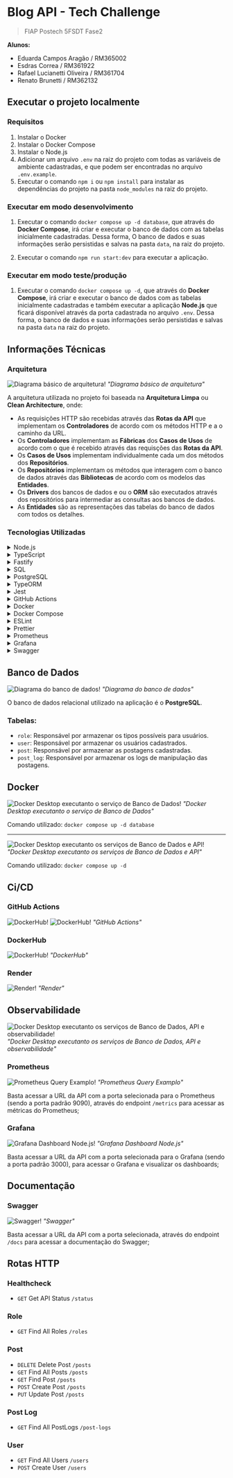 # Blog API - Tech Challenge

> FIAP Postech 5FSDT Fase2

**Alunos:**

- Eduarda Campos Aragão / RM365002
- Esdras Correa / RM361922
- Rafael Lucianetti Oliveira / RM361704
- Renato Brunetti / RM362132

## Executar o projeto localmente

### Requisitos

1. Instalar o Docker
2. Instalar o Docker Compose
3. Instalar o Node.js
4. Adicionar um arquivo `.env` na raiz do projeto com todas as variáveis de ambiente cadastradas, e que podem ser encontradas no arquivo `.env.example`.
5. Executar o comando `npm i` ou `npm install` para instalar as dependências do projeto na pasta `node_modules` na raiz do projeto.

### Executar em modo desenvolvimento

1. Executar o comando `docker compose up -d database`, que através do **Docker Compose**, irá criar e executar o banco de dados com as tabelas inicialmente cadastradas. Dessa forma, O banco de dados e suas informações serão persistidas e salvas na pasta `data`, na raiz do projeto.

2. Executar o comando `npm run start:dev` para executar a aplicação.

### Executar em modo teste/produção

1. Executar o comando `docker compose up -d`, que através do **Docker Compose**, irá criar e executar o banco de dados com as tabelas inicialmente cadastradas e também executar a aplicação **Node.js** que ficará disponível através da porta cadastrada no arquivo `.env`. Dessa forma, o banco de dados e suas informações serão persistidas e salvas na pasta `data` na raiz do projeto.

## Informações Técnicas

### Arquitetura

![Diagrama básico de arquitetura!](/assets/images/arch-app-diagram.png 'Diagrama básico de arquitetura') _"Diagrama básico de arquitetura"_

A arquitetura utilizada no projeto foi baseada na **Arquitetura Limpa** ou **Clean Architecture**, onde:

- As requisições HTTP são recebidas através das **Rotas da API** que implementam os **Controladores** de acordo com os métodos HTTP e a o caminho da URL.
- Os **Controladores** implementam as **Fábricas** dos **Casos de Usos** de acordo com o que é recebido através das requisções das **Rotas da API**.
- Os **Casos de Usos** implementam individualmente cada um dos métodos dos **Repositórios**.
- Os **Repositórios** implementam os métodos que interagem com o banco de dados através das **Bibliotecas** de acordo com os modelos das **Entidades**.
- Os **Drivers** dos bancos de dados e ou o **ORM** são executados através dos repositórios para intermediar as consultas aos bancos de dados.
- As **Entidades** são as representações das tabelas do banco de dados com todos os detalhes.

### Tecnologias Utilizadas

<details>
  <summary>Node.js</summary>
  Um ambiente de execução JavaScript assíncrono e baseado em eventos. Ele permite a construção de aplicações de rede escaláveis e de alta performance, sendo a base para o desenvolvimento do back-end da API.
</details>
<details>
  <summary>TypeScript</summary>
  Uma superset do JavaScript que adiciona tipagem estática opcional. Ele melhora a manutenibilidade, a legibilidade e a confiabilidade do código, detectando erros de forma antecipada e facilitando o desenvolvimento em equipe.
</details>
<details>
  <summary>Fastify</summary>
  Um framework web focado em alta performance e baixa sobrecarga para Node.js. Ele é otimizado para lidar com um grande volume de requisições por segundo, oferecendo uma experiência de desenvolvimento simples e eficiente para a criação de rotas, plugins e middlewares da API.
</details>
<details>
  <summary>SQL</summary>
  A linguagem padrão para gerenciamento e manipulação de bancos de dados relacionais. É usada em conjunto com o PostgreSQL para criar, consultar, atualizar e excluir dados, garantindo a integridade e a estrutura das tabelas.
</details>
<details>
  <summary>PostgreSQL</summary>
  Um poderoso sistema de banco de dados relacional de código aberto, conhecido por sua robustez, confiabilidade e conformidade com padrões SQL. Ele é usado para armazenar e gerenciar os dados da aplicação de forma segura e consistente.
</details>
<details>
  <summary>TypeORM</summary>
  Um Object-Relational Mapper (ORM) para Node.js e TypeScript. Ele permite mapear as classes de entidade da aplicação para as tabelas do banco de dados, simplificando a interação com o PostgreSQL e mantendo a lógica de negócio desacoplada dos comandos SQL brutos.
</details>
<details>
  <summary>Jest</summary>
  Um framework de testes em JavaScript, com foco em simplicidade. Ele é usado para escrever e executar testes unitários e de integração, garantindo que o código da aplicação funcione conforme o esperado e que novas funcionalidades não quebrem as existentes (testes de regressão).
</details>
<details>
  <summary>GitHub Actions</summary>
  Uma ferramenta de integração e entrega contínua (CI/CD) do GitHub. Ela automatiza o fluxo de trabalho de desenvolvimento, como a execução de testes, a validação de código e o deploy da aplicação, garantindo um processo de entrega contínua e segura.
</details>
<details>
  <summary>Docker</summary>
  Uma plataforma de contêinerização que permite empacotar a aplicação e suas dependências em um ambiente isolado. Isso garante que a API funcione de maneira consistente em qualquer ambiente, do desenvolvimento à produção, eliminando problemas de compatibilidade.
</details>
<details>
  <summary>Docker Compose</summary>
  Uma ferramenta para definir e gerenciar aplicações multi-contêiner do Docker. Ela simplifica a orquestração do ambiente de desenvolvimento da API, permitindo que todos os serviços (como o Node.js e o PostgreSQL) sejam iniciados e conectados com um único comando.
</details>
<details>
  <summary>ESLint</summary>
  Uma ferramenta de análise estática de código para identificar e reportar problemas no código JavaScript/TypeScript. Ela ajuda a manter um padrão de codificação consistente, evitar erros comuns e melhorar a qualidade geral do código.
</details>
<details>
  <summary>Prettier</summary>
  Um formatador de código que garante que todo o código-fonte da aplicação seja formatado de forma consistente. Ele elimina discussões sobre estilos de código, promovendo um ambiente de desenvolvimento mais colaborativo e focado na lógica de negócio.
</details>
<details>
  <summary>Prometheus</summary>
  Um sistema de monitoramento e alerta de código aberto. Ele coleta métricas de séries temporais da sua API (como tempo de resposta, uso de CPU e erros) e as armazena em seu próprio banco de dados, permitindo que você entenda o comportamento e a performance da aplicação ao longo do tempo.
</details>
<details>
  <summary>Grafana</summary>
  Uma plataforma de análise e visualização de dados. Ela se integra perfeitamente com o Prometheus (e outras fontes de dados) para criar painéis (dashboards) e gráficos interativos. Com o Grafana, é possível visualizar as métricas coletadas pelo Prometheus de forma clara e intuitiva, facilitando a identificação de problemas, a tomada de decisões e a otimização da API.
</details>
<details>
  <summary>Swagger</summary>
  Uma ferramenta de código aberto que ajuda a projetar, documentar e consumir APIs REST. Ele gera uma interface interativa e visualmente atraente que descreve todos os endpoints da sua API, seus parâmetros de entrada, tipos de retorno e códigos de status. O Swagger simplifica o trabalho tanto para os desenvolvedores que consomem a API quanto para a equipe que a mantém, garantindo uma documentação sempre atualizada e fácil de explorar.
</details>

## Banco de Dados

![Diagrama do banco de dados!](/assets/images/db-diagram.png 'Diagrama do banco de dados') _"Diagrama do banco de dados"_

O banco de dados relacional utilizado na aplicação é o **PostgreSQL**.

### Tabelas:

- `role`: Responsável por armazenar os tipos possíveis para usuários.
- `user`: Responsável por armazenar os usuários cadastrados.
- `post`: Responsável por armazenar as postagens cadastradas.
- `post_log`: Responsável por armazenar os logs de manipulação das postagens.

## Docker

![Docker Desktop executanto o serviço de Banco de Dados!](/assets/images/docker-desktop-database.png 'Docker Desktop executanto o serviço de Banco de Dados') _"Docker Desktop executanto o serviço de Banco de Dados"_

Comando utilizado: `docker compose up -d database`

---

![Docker Desktop executanto os serviços de Banco de Dados e API!](/assets/images/docker-desktop-full.png 'Docker Desktop executanto os serviços de Banco de Dados e API') _"Docker Desktop executanto os serviços de Banco de Dados e API"_

Comando utilizado: `docker compose up -d`

## Ci/CD

### GitHub Actions

![DockerHub!](/assets/images/github-actions-01.png 'DockerHub')
![DockerHub!](/assets/images/github-actions-02.png 'DockerHub') _"GitHub Actions"_

### DockerHub

![DockerHub!](/assets/images/dockerhub.png 'DockerHub') _"DockerHub"_

### Render

![Render!](/assets/images/render.png 'Render') _"Render"_

## Observabilidade

![Docker Desktop executanto os serviços de Banco de Dados, API e observabilidade!](/assets/images/docker-desktop-observabilidade.png 'Docker Desktop executanto os serviços de Banco de Dados, API e observabilidade') _"Docker Desktop executanto os serviços de Banco de Dados, API e observabilidade"_

### Prometheus

![Prometheus Query Examplo!](/assets/images/prometheus-query.png 'Prometheus Query Examplo') _"Prometheus Query Examplo"_

Basta acessar a URL da API com a porta selecionada para o Prometheus (sendo a porta padrão 9090), através do endpoint `/metrics` para acessar as métricas do Prometheus;

### Grafana

![Grafana Dashboard Node.js!](/assets/images/grafana-dashboard-nodejs.png 'Grafana Dashboard Node.js') _"Grafana Dashboard Node.js"_

Basta acessar a URL da API com a porta selecionada para o Grafana (sendo a porta padrão 3000), para acessar o Grafana e visualizar os dashboards;

## Documentação

### Swagger

![Swagger!](/assets/images/swagger.png 'Swagger') _"Swagger"_

Basta acessar a URL da API com a porta selecionada, através do endpoint `/docs` para acessar a documentação do Swagger;

## Rotas HTTP

### Healthcheck

- `GET` Get API Status `/status`

### Role

- `GET` Find All Roles `/roles`

### Post

- `DELETE` Delete Post `/posts`
- `GET` Find All Posts `/posts`
- `GET` Find Post `/posts`
- `POST` Create Post `/posts`
- `PUT` Update Post `/posts`

### Post Log

- `GET` Find All PostLogs `/post-logs`

### User

- `GET` Find All Users `/users`
- `POST` Create User `/users`
